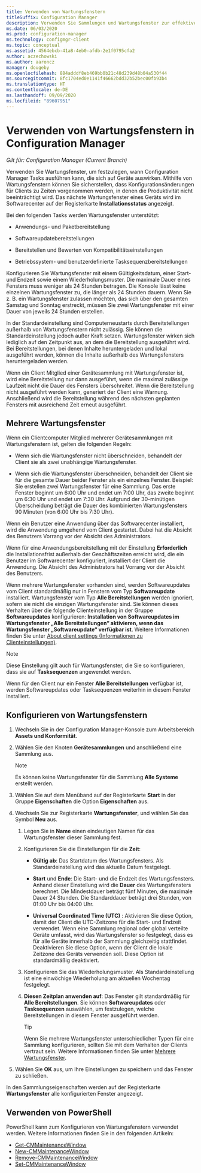 ```yaml
---
title: Verwenden von Wartungsfenstern
titleSuffix: Configuration Manager
description: Verwenden Sie Sammlungen und Wartungsfenster zur effektiven Veraltung von Clients in Configuration Manager.
ms.date: 06/03/2020
ms.prod: configuration-manager
ms.technology: configmgr-client
ms.topic: conceptual
ms.assetid: 4564ebcb-41a8-4eb0-afdb-2e1f0795cfa2
author: aczechowski
ms.author: aaroncz
manager: dougeby
ms.openlocfilehash: 884adddf8eb469bb0b21c48d239d48b04a530f44
ms.sourcegitcommit: 8fc1704ed0e1141f46662bdd32b52bec00fb93b4
ms.translationtype: HT
ms.contentlocale: de-DE
ms.lasthandoff: 09/09/2020
ms.locfileid: "89607951"
---
```

# <a name="how-to-use-maintenance-windows-in-configuration-manager"></a>Verwenden von Wartungsfenstern in Configuration Manager

*Gilt für: Configuration Manager (Current Branch)*

Verwenden Sie Wartungsfenster, um festzulegen, wann Configuration Manager Tasks ausführen kann, die sich auf Geräte auswirken. Mithilfe von Wartungsfenstern können Sie sicherstellen, dass Konfigurationsänderungen für Clients zu Zeiten vorgenommen werden, in denen die Produktivität nicht beeinträchtigt wird. Das nächste Wartungsfenster eines Geräts wird im Softwarecenter auf der Registerkarte **Installationsstatus** angezeigt. <!--1358131-->

Bei den folgenden Tasks werden Wartungsfenster unterstützt:

- Anwendungs- und Paketbereitstellung

- Softwareupdatebereitstellungen

- Bereitstellen und Bewerten von Kompatibilitätseinstellungen

- Betriebssystem- und benutzerdefinierte Tasksequenzbereitstellungen

Konfigurieren Sie Wartungsfenster mit einem Gültigkeitsdatum, einer Start- und Endzeit sowie einem Wiederholungsmuster. Die maximale Dauer eines Fensters muss weniger als 24 Stunden betragen. Die Konsole lässt keine einzelnen Wartungsfenster zu, die länger als 24 Stunden dauern. Wenn Sie z. B. ein Wartungsfenster zulassen möchten, das sich über den gesamten Samstag und Sonntag erstreckt, müssen Sie zwei Wartungsfenster mit einer Dauer von jeweils 24 Stunden erstellen.<!-- MEMDocs#310 -->

In der Standardeinstellung sind Computerneustarts durch Bereitstellungen außerhalb von Wartungsfenstern nicht zulässig. Sie können die Standardeinstellung jedoch außer Kraft setzen. Wartungsfenster wirken sich lediglich auf den Zeitpunkt aus, an dem die Bereitstellung ausgeführt wird. Bei Bereitstellungen, bei denen Inhalte heruntergeladen und lokal ausgeführt werden, können die Inhalte außerhalb des Wartungsfensters heruntergeladen werden.

Wenn ein Client Mitglied einer Gerätesammlung mit Wartungsfenster ist, wird eine Bereitstellung nur dann ausgeführt, wenn die maximal zulässige Laufzeit nicht die Dauer des Fensters überschreitet. Wenn die Bereitstellung nicht ausgeführt werden kann, generiert der Client eine Warnung. Anschließend wird die Bereitstellung während des nächsten geplanten Fensters mit ausreichend Zeit erneut ausgeführt.

## <a name="multiple-maintenance-windows"></a>Mehrere Wartungsfenster

Wenn ein Clientcomputer Mitglied mehrerer Gerätesammlungen mit Wartungsfenstern ist, gelten die folgenden Regeln:  

- Wenn sich die Wartungsfenster nicht überschneiden, behandelt der Client sie als zwei unabhängige Wartungsfenster.

- Wenn sich die Wartungsfenster überschneiden, behandelt der Client sie für die gesamte Dauer beider Fenster als ein einzelnes Fenster. Beispiel: Sie erstellen zwei Wartungsfenster für eine Sammlung. Das erste Fenster beginnt um 6:00 Uhr und endet um 7:00 Uhr, das zweite beginnt um 6:30 Uhr und endet um 7:30 Uhr. Aufgrund der 30-minütigen Überscheidung beträgt die Dauer des kombinierten Wartungsfensters 90 Minuten (von 6:00 Uhr bis 7:30 Uhr).

Wenn ein Benutzer eine Anwendung über das Softwarecenter installiert, wird die Anwendung umgehend vom Client gestartet. Dabei hat die Absicht des Benutzers Vorrang vor der Absicht des Administrators.

Wenn für eine Anwendungsbereitstellung mit der Einstellung **Erforderlich** die Installationsfrist außerhalb der Geschäftszeiten erreicht wird, die ein Benutzer im Softwarecenter konfiguriert, installiert der Client die Anwendung. Die Absicht des Administrators hat Vorrang vor der Absicht des Benutzers.

Wenn mehrere Wartungsfenster vorhanden sind, werden Softwareupdates vom Client standardmäßig nur in Fenstern vom Typ **Softwareupdate** installiert. Wartungsfenster vom Typ **Alle Bereitstellungen** werden ignoriert, sofern sie nicht die einzigen Wartungsfenster sind. Sie können dieses Verhalten über die folgende Clienteinstellung in der Gruppe **Softwareupdates** konfigurieren: **Installation von Softwareupdates im Wartungsfenster „Alle Bereitstellungen“ aktivieren, wenn das Wartungsfenster „Softwareupdate“ verfügbar ist**. Weitere Informationen finden Sie unter [About client settings (Informationen zu Clienteinstellungen)](../../deploy/about-client-settings.md#bkmk_SUMMaint).<!-- SCCMDocs#1317 -->

> [!NOTE]
> Diese Einstellung gilt auch für Wartungsfenster, die Sie so konfigurieren, dass sie auf **Tasksequenzen** angewendet werden.<!-- SCCMDocs-pr #4596 -->
>
> Wenn für den Client nur ein Fenster **Alle Bereitstellungen** verfügbar ist, werden Softwareupdates oder Tasksequenzen weiterhin in diesem Fenster installiert.

## <a name="configure-maintenance-windows"></a>Konfigurieren von Wartungsfenstern

1. Wechseln Sie in der Configuration Manager-Konsole zum Arbeitsbereich **Assets und Konformität**.

1. Wählen Sie den Knoten **Gerätesammlungen** und anschließend eine Sammlung aus.

    > [!NOTE]
    > Es können keine Wartungsfenster für die Sammlung **Alle Systeme** erstellt werden.

1. Wählen Sie auf dem Menüband auf der Registerkarte **Start** in der Gruppe **Eigenschaften** die Option **Eigenschaften** aus.

1. Wechseln Sie zur Registerkarte **Wartungsfenster**, und wählen Sie das Symbol **Neu** aus.

    1. Legen Sie in **Name** einen eindeutigen Namen für das Wartungsfenster dieser Sammlung fest.

    1. Konfigurieren Sie die Einstellungen für die **Zeit**:

        - **Gültig ab**: Das Startdatum des Wartungsfensters. Als Standardeinstellung wird das aktuelle Datum festgelegt.

        - **Start** und **Ende**: Die Start- und die Endzeit des Wartungsfensters. Anhand dieser Einstellung wird die **Dauer** des Wartungsfensters berechnet. Die Mindestdauer beträgt fünf Minuten, die maximale Dauer 24 Stunden. Die Standarddauer beträgt drei Stunden, von 01:00 Uhr bis 04:00 Uhr.

        - **Universal Coordinated Time (UTC)** : Aktivieren Sie diese Option, damit der Client die UTC-Zeitzone für die Start- und Endzeit verwendet. Wenn eine Sammlung regional oder global verteilte Geräte umfasst, wird das Wartungsfenster so festgelegt, dass es für alle Geräte innerhalb der Sammlung gleichzeitig stattfindet. Deaktivieren Sie diese Option, wenn der Client die lokale Zeitzone des Geräts verwenden soll. Diese Option ist standardmäßig deaktiviert.

    1. Konfigurieren Sie das Wiederholungsmuster. Als Standardeinstellung ist eine einwöchige Wiederholung am aktuellen Wochentag festgelegt.

    1. **Diesen Zeitplan anwenden auf**: Das Fenster gilt standardmäßig für **Alle Bereitstellungen**. Sie können **Softwareupdates** oder **Tasksequenzen** auswählen, um festzulegen, welche Bereitstellungen in diesem Fenster ausgeführt werden.

        > [!TIP]
        > Wenn Sie mehrere Wartungsfenster unterschiedlicher Typen für eine Sammlung konfigurieren, sollten Sie mit dem Verhalten der Clients vertraut sein. Weitere Informationen finden Sie unter [Mehrere Wartungsfenster](#multiple-maintenance-windows).

1. Wählen Sie **OK** aus, um Ihre Einstellungen zu speichern und das Fenster zu schließen.

In den Sammlungseigenschaften werden auf der Registerkarte **Wartungsfenster** alle konfigurierten Fenster angezeigt.

## <a name="use-powershell"></a><a name="bkmk_powershell"></a> Verwenden von PowerShell

PowerShell kann zum Konfigurieren von Wartungsfenstern verwendet werden. Weitere Informationen finden Sie in den folgenden Artikeln:

- [Get-CMMaintenanceWindow](/powershell/module/configurationmanager/get-cmmaintenancewindow)
- [New-CMMaintenanceWindow](/powershell/module/configurationmanager/new-cmmaintenancewindow)
- [Remove-CMMaintenanceWindow](/powershell/module/configurationmanager/remove-cmmaintenancewindow)
- [Set-CMMaintenanceWindow](/powershell/module/configurationmanager/set-cmmaintenancewindow)